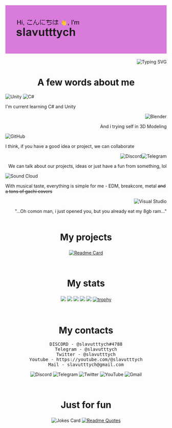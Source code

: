 <img src="header.png" alt="Banner">
<p align="right" href="https://git.io/typing-svg"><img src="https://readme-typing-svg.herokuapp.com?font=Fira+Code&pause=1000&color=3BF781&center=true&repeat=false&width=500&lines=Unity+game+developer" alt="Typing SVG" /></p>
<h1 align="center"> A few words about me</h1>
<p>
<img src="https://img.shields.io/badge/unity-%23000000.svg?style=for-the-badge&amp;logo=unity&amp;logoColor=white" alt="Unity">
<img src="https://img.shields.io/badge/c%23-%23239120.svg?style=for-the-badge&amp;logo=c-sharp&amp;logoColor=white" alt="C#">
</p>
<a>I'm current learning C# and Unity</a>
<p>
<img align="right" src="https://img.shields.io/badge/blender-%23F5792A.svg?style=for-the-badge&amp;logo=blender&amp;logoColor=white" alt="Blender">
</p>
<br/><p align="right">And i trying self in 3D Modeling</p>
<p>
<img src="https://img.shields.io/badge/github-%23121011.svg?style=for-the-badge&amp;logo=github&amp;logoColor=white" alt="GitHub">
</p>
<a>I think, if you have a good idea or project, we can collaborate</a>
<p>
<img align="right" src="https://img.shields.io/badge/Telegram-2CA5E0?style=for-the-badge&amp;logo=telegram&amp;logoColor=white" alt="Telegram">
<img align="right" src="https://img.shields.io/badge/Discord-%235865F2.svg?style=for-the-badge&amp;logo=discord&amp;logoColor=white" alt="Discord">
</p>
<br/><p align="right">We can talk about our projects, ideas or just have a fun from something, lol</p>
<p>
<img src="https://img.shields.io/badge/sound%20cloud-FF5500?style=for-the-badge&amp;logo=soundcloud&amp;logoColor=white" alt="Sound Cloud">
</p>
<a>With musical taste, everything is simple for me - EDM, breakcore, metal <s>and a tons of gachi covers</s></a>
<p>
<img align="right" src="https://img.shields.io/badge/Visual%20Studio-5C2D91.svg?style=for-the-badge&amp;logo=visual-studio&amp;logoColor=white" alt="Visual Studio">
</p>
<br><p align="right">"...Oh comon man, i just opened you, but you already eat my 8gb ram..."
<br></br>
<h1 align="center">My projects</h1>
<div align="center">
  
###
[![Readme Card](https://github-readme-stats.vercel.app/api/pin/?username=slavutttych&repo=slavutttych)](https://github.com/slavutttych/slavutttych)
</div>
<br/>
<h1 align="center">My stats</h1>
<div align="center">

###
![](https://github-profile-summary-cards.vercel.app/api/cards/profile-details?username=slavutttych&theme=radical)
![](https://github-profile-summary-cards.vercel.app/api/cards/most-commit-language?username=slavutttych&theme=radical)
![](https://github-profile-summary-cards.vercel.app/api/cards/repos-per-language?username=slavutttych&theme=radical)
![](https://github-profile-summary-cards.vercel.app/api/cards/stats?username=slavutttych&theme=radical)
![](https://github-profile-summary-cards.vercel.app/api/cards/productive-time?username=slavutttych&theme=radical)
[![trophy](https://github-profile-trophy.vercel.app/?username=slavutttych)](https://github.com/slavutttych/github-profile-trophy)
</div>
<br/>
<h1 align="center">My contacts</h1>
<div align="center">
<pre>DISCORD - @slavutttych#4788
Telegram - @slavutttych
Twitter - @slavutttych
Youtube - https://youtube.com/@slavutttych
Mail - slavutttych@gmail.com</pre>
</div>
<p align="center">
<img src="https://img.shields.io/badge/Discord-%235865F2.svg?style=for-the-badge&amp;logo=discord&amp;logoColor=white" alt="Discord">
<img src="https://img.shields.io/badge/Telegram-2CA5E0?style=for-the-badge&amp;logo=telegram&amp;logoColor=white" alt="Telegram">
<img src="https://img.shields.io/badge/Twitter-%231DA1F2.svg?style=for-the-badge&amp;logo=Twitter&amp;logoColor=white" alt="Twitter">
<img src="https://img.shields.io/badge/YouTube-%23FF0000.svg?style=for-the-badge&amp;logo=YouTube&amp;logoColor=white" alt="YouTube">
<img src="https://img.shields.io/badge/Gmail-D14836?style=for-the-badge&amp;logo=gmail&amp;logoColor=white" alt="Gmail">
</p>
<br/>
<h1 align="center">Just for fun</h1>

<div align="center">
</p>

###
![Jokes Card](https://readme-jokes.vercel.app/api)
[![Readme Quotes](https://quotes-github-readme.vercel.app/api?type=horizontal&theme=dark)](https://github.com/piyushsuthar/github-readme-quotes)
</div>


